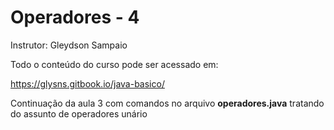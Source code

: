 # Operadores - 4 
Instrutor: Gleydson Sampaio

Todo o conteúdo do curso pode ser acessado em:

https://glysns.gitbook.io/java-basico/


Continuação da aula 3 com comandos no arquivo **operadores.java** tratando do assunto de operadores unário


